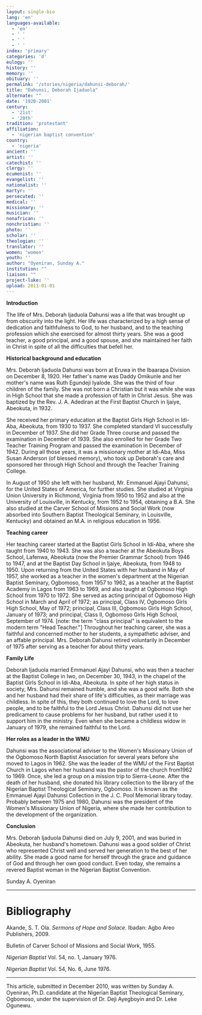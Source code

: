```yaml
---
layout: single-bio
lang: 'en'
languages-available:
  - 'en'
  - ' '
  - ' '
  - ' '
index: 'primary'
categories: 'd'
eulogy: ''
history: ''
memory: ''
obituary: ''
permalink: '/stories/nigeria/dahunsi-deborah/'
title: "Dahunsi, Deborah Ijaduola"
alternate: ""
date: '1920-2001'
century:
  - '21st'
  - '20th'
tradition: 'protestant'
affiliation:
  - 'nigerian baptist convention'
country:
  - 'nigeria'
ancient: ''
artist: ''
catechist: ''
clergy: ''
ecumenist: ''
evangelist: ''
nationalist: ''
martyr: ''
persecuted: ''
medical: ''
missionary: ''
musician: ''
nonafrican: ''
nonchristian: ''
photo: ''
scholar: ''
theologian: ''
translator: ''
women: 'women'
youth: ''
author: "Oyeniran, Sunday A."
institution: ""
liaison: ""
project-luke: ''
upload: 2011-01-01
---
```




**Introduction**

The life of Mrs. Deborah Ijaduola Dahunsi was a life that was brought up from obscurity into the light. Her life was characterized by a high sense of dedication and faithfulness to God, to her husband, and to the teaching profession which she exercised for almost thirty years. She was a good teacher, a good principal, and a good spouse, and she maintained her faith in Christ in spite of all the difficulties that befell her.

**Historical background and education**

Mrs. Deborah Ijaduola Dahunsi was born at Eruwa in the Ibaarapa Division on December 8, 1920. Her father's name was Daddy Omikunle and her mother's name was Ruth Egundeji Iyalode. She was the third of four children of the family. She was not born a Christian but it was while she was in High School that she made a profession of faith in Christ Jesus. She was baptized by the Rev. J. A. Adediran at the First Baptist Church in Ijaiye, Abeokuta, in 1932.

She received her primary education at the Baptist Girls High School in Idi-Aba, Abeokuta, from 1930 to 1937. She completed standard VI successfully in December of 1937. She did her Grade Three course and passed the examination in December of 1939. She also enrolled for her Grade Two Teacher Training Program and passed the examination in December of 1942. During all those years, it was a missionary mother at Idi-Aba, Miss Susan Anderson (of blessed memory), who took up Deborah's care and sponsored her through High School and through the Teacher Training College.

In August of 1950 she left with her husband, Mr. Emmanuel Ajayi Dahunsi, for the United States of America, for further studies.  She studied at Virginia Union University in Richmond, Virginia from 1950 to 1952 and also at the University of Louisville, in Kentucky, from 1952 to 1954, obtaining a B.A. She also studied at the Carver School of Missions and Social Work (now absorbed into Southern Baptist Theological Seminary, in Louisville, Kentucky) and obtained an M.A. in religious education in 1956.

**Teaching career**

Her teaching career started at the Baptist Girls School in Idi-Aba, where she taught from 1940 to 1943. She was also a teacher at the Abeokuta Boys School, Lafenwa, Abeokuta (now the Premier Grammar School) from 1946 to 1947, and at the Baptist Day School in Ijaiye, Abeokuta, from 1948 to 1950. Upon returning from the United States with her husband in May of 1957, she worked as a teacher in the women's department at the Nigerian Baptist Seminary, Ogbomoso, from 1957 to 1962, as a teacher at the Baptist Academy in Lagos from 1963 to 1969, and also taught at Ogbomoso High School from 1970 to 1972.  She served as acting principal of Ogbomoso High School in March and April of 1972; as principal, Class IV, Ogbomoso Girls High School, May of 1972; principal, Class III, Ogbomoso Girls High School, January of 1973; and principal, Class II, Ogbomoso Girls High School, September of 1974. [note: the term "class principal" is equivalent to the modern term "Head Teacher."] Throughout her teaching career, she was a faithful and concerned mother to her students, a sympathetic adviser, and an affable principal. Mrs. Deborah Dahunsi retired voluntarily in December of 1975 after serving as a teacher for about thirty years.

**Family Life**

Deborah Ijaduola married Emmanuel Ajayi Dahunsi, who was then a teacher at the Baptist College in Iwo, on December 30, 1943, in the chapel of the Baptist Girls School in Idi-Aba, Abeokuta. In spite of her high status in society, Mrs. Dahunsi remained humble, and she was a good wife. Both she and her husband had their share of life's difficulties, as their marriage was childless. In spite of this, they both continued to love the Lord, to love people, and to be faithful to the Lord Jesus Christ. Dahunsi did not use her predicament to cause problems for her husband, but rather used it to support him in the ministry. Even when she became a childless widow in January of 1979, she remained faithful to the Lord.

**Her roles as a leader in the WMU**

Dahunsi was the associational adviser to the Women's Missionary Union of the Ogbomoso North Baptist Association for several years before she moved to Lagos in 1962.  She was the leader of the WMU of the First Baptist Church in Lagos when her husband was the pastor of the church from1962 to 1969. Once, she led a group on a mission trip to Sierra-Leone. After the death of her husband, she donated his library collection to the library of the Nigerian Baptist Theological Seminary, Ogbomoso. It is known as the Emmanuel Ajayi Dahunsi Collection in the J. C. Pool Memorial library today. Probably between 1975 and 1980, Dahunsi was the president of the Women's Missionary Union of Nigeria, where she made her contribution to the development of the organization.

**Conclusion**

Mrs. Deborah Ijaduola Dahunsi died on July 9, 2001, and was buried in Abeokuta, her husband's hometown.
Dahunsi was a good soldier of Christ who represented Christ well and served her generation to the best of her ability. She made a good name for herself through the grace and guidance of God and through her own good conduct. Even today, she remains a revered Baptist woman in the Nigerian Baptist Convention.

Sunday A. Oyeniran

---

# Bibliography

Akande, S. T. Ola. *Sermons of Hope and Solace*. Ibadan: Agbo Areo Publishers, 2009.

Bulletin of Carver School of Missions and Social Work, 1955.

*Nigerian Baptist* Vol. 54, no. 1, January 1976.

*Nigerian Baptist* Vol. 54, No. 6, June 1976.

---

This article, submitted in December 2010, was written by Sunday A. Oyeniran, Ph.D. candidate at the Nigerian Baptist Theological Seminary, Ogbomoso, under the supervision of Dr. Deji Ayegboyin and Dr. Leke Ogunewu.
